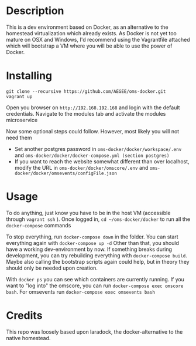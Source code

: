 # Description
This is a dev environment based on Docker, as an alternative to the homestead virtualization which already exists. As Docker is not yet too mature on OSX and Windows, I'd recommend using the Vagrantfile attached which will bootstrap a VM where you will be able to use the power of Docker.

# Installing

```
git clone --recursive https://github.com/AEGEE/oms-docker.git
vagrant up
```

Open you browser on `http://192.168.192.168` and login with the default credentials. Navigate to the modules tab and activate the modules microservice


Now some optional steps could follow. However, most likely you will not need them
* Set another postgres password in `oms-docker/docker/workspace/.env` and `oms-docker/docker/docker-compose.yml (section postgres)`
* If you want to reach the website somewhat different than over localhost, modify the URL in `oms-docker/docker/omscore/.env` and `oms-docker/docker/omsevents/configFile.json`


# Usage
To do anything, just know you have to be in the host VM (accessible through `vagrant ssh` ).
Once logged in, `cd ~/oms-docker/docker` to run all the `docker-compose` commands

To stop everything, run `docker-compose down` in the folder. You can start everything again with `docker-compose up -d` Other than that, you should have a working dev-environment by now. If something breaks during development, you can try rebuilding everything with `docker-compose build`. Maybe also calling the bootstrap scripts again could help, but in theory they should only be needed upon creation.

With `docker ps` you can see which containers are currently running. If you want to "log into" the omscore, you can run `docker-compose exec omscore bash`. For omsevents run `docker-compose exec omsevents bash`

# Credits
This repo was loosely based upon laradock, the docker-alternative to the native homestead.